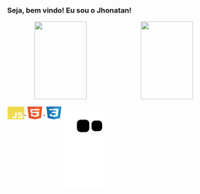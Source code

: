 ### Seja, bem vindo! Eu sou o Jhonatan!
<div align="center">
    <a href="https://github.com/EagleJhow" style="display: flex">
    <img height="180em" width="49%" src="https://github-readme-stats.vercel.app/api?username=EagleJhow&show_icons=true&theme=dark&include_all_commits=true&count_private=true"/>
    <img height="180em" width="49%" src="https://github-readme-stats.vercel.app/api/top-langs/?username=EagleJhow&layout=compact&langs_count=7&theme=dark"/>
    </div>
<div align="center" style="display: inline_block"><br>
  <img align="center" alt="Formando-Js" height="30" width="40" src="https://raw.githubusercontent.com/devicons/devicon/master/icons/javascript/javascript-plain.svg">
  <img align="center" alt="Formando -HTML" height="30" width="40" src="https://raw.githubusercontent.com/devicons/devicon/master/icons/html5/html5-original.svg">
  <img align="center" alt="Formando-CSS" height="30" width="40" src="https://raw.githubusercontent.com/devicons/devicon/master/icons/css3/css3-original.svg">
</div>
 </div>
 
 ##

<div align="center"> 
 
  ![Snake animation](https://github.com/Andr4Carvalho/Andr4Carvalho/blob/output/github-contribution-grid-snake.svg)
 
</div>
